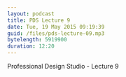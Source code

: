 ```yaml
---
layout: podcast
title: PDS Lecture 9
date: Tue, 19 May 2015 09:19:39
guid: /files/pds-lecture-09.mp3
bytelength: 5919900
duration: 12:20
---
```

Professional Design Studio - Lecture 9